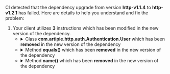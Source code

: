 CI detected that the dependency upgrade from version **http-v1.1.4** to **http-v1.2.1** has failed. Here are details to help you understand and fix the problem:
1. Your client utilizes **3** instructions which has been modified in the new version of the dependency.
   * <details>
        <summary>Class <b>com.artipie.http.auth.Authentication.User</b> which has been <b>removed</b> in the new version of the dependency</summary>
            
        * <details>
          <summary>The failure is identified from the logs generated in the build process. </summary>
          
            *   >[[ERROR] /docker-adapter/src/test/java/com/artipie/docker/http/AuthScopeSliceTest.java:[56,51] cannot find symbol](https://github.com/chains-project/breaking-good/actions/runs/8110103454/job/22166641300#step:4:1216)
            *   An error was detected in line 56 which is making use of an outdated API.
             ``` java
             56   com.artipie.http.auth.Authentication.User;
            ```

          </details>
            
     </details>
   * <details>
        <summary>Method <b>equals()</b> which has been <b>removed</b> in the new version of the dependency</summary>
            
        * <details>
          <summary>The failure is identified from the logs generated in the build process. </summary>
          

          </details>
            
        To resolve this issue, there are alternative options available in the new version of the dependency that can replace the incompatible method currently used in the client. You can consider substituting the existing method with one of the following options provided by the new version of the dependency
        ``` java
        boolean equals(Object);
        ```
     </details>
   * <details>
        <summary>Method <b>name()</b> which has been <b>removed</b> in the new version of the dependency</summary>
            
        * <details>
          <summary>The failure is identified from the logs generated in the build process. </summary>
          
            *   >[[ERROR] /docker-adapter/src/test/java/com/artipie/docker/http/AuthTest.java:[353,60] cannot find symbol](https://github.com/chains-project/breaking-good/actions/runs/8110103454/job/22166641300#step:4:1209)
            *   An error was detected in line 353 which is making use of an outdated API.
             ``` java
             353   user.name();
            ```

          </details>
            
        To resolve this issue, there are alternative options available in the new version of the dependency that can replace the incompatible method currently used in the client. You can consider substituting the existing method with one of the following options provided by the new version of the dependency
        ``` java
        String name();
        ```
     </details>


